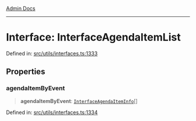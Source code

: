 [Admin Docs](/)

***

# Interface: InterfaceAgendaItemList

Defined in: [src/utils/interfaces.ts:1333](https://github.com/PalisadoesFoundation/talawa-admin/blob/main/src/utils/interfaces.ts#L1333)

## Properties

### agendaItemByEvent

> **agendaItemByEvent**: [`InterfaceAgendaItemInfo`](utils\interfaces\README\interfaces\InterfaceAgendaItemInfo.md)[]

Defined in: [src/utils/interfaces.ts:1334](https://github.com/PalisadoesFoundation/talawa-admin/blob/main/src/utils/interfaces.ts#L1334)
